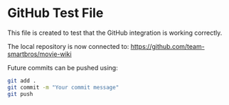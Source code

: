 # GitHub Test File

This file is created to test that the GitHub integration is working correctly.

The local repository is now connected to:
https://github.com/team-smartbros/movie-wiki

Future commits can be pushed using:
```bash
git add .
git commit -m "Your commit message"
git push
```